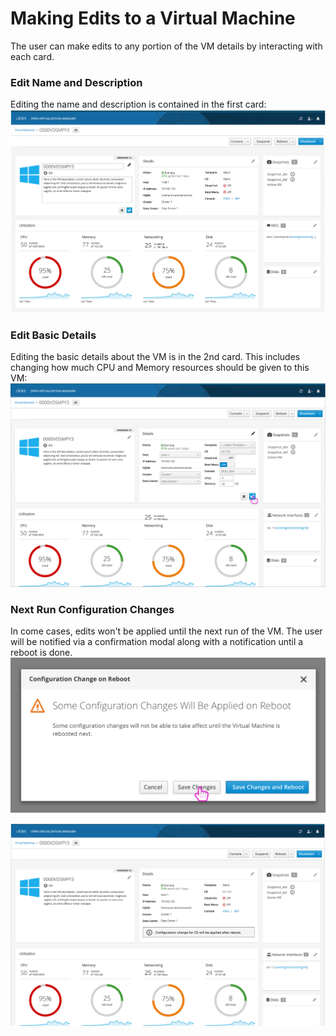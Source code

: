 # Making Edits to a Virtual Machine
The user can make edits to any portion of the VM details by interacting with each card.

### Edit Name and Description
Editing the name and description is contained in the first card:
![editvm](img/edit-vm.png)

### Edit Basic Details
Editing the basic details about the VM is in the 2nd card. This includes changing how much CPU and Memory resources should be given to this VM:
![editvmbasic](img/edit-vm-basic.png)

### Next Run Configuration Changes
In come cases, edits won't be applied until the next run of the VM. The user will be notified via a confirmation modal along with a notification until a reboot is done.
![nextrunconfirmation](img/next-run-confirmation.png)

![nextrunnotification](img/next-run-notification.png)
